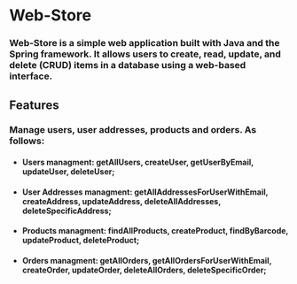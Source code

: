 # Web-Store
### Web-Store is a simple web application built with Java and the Spring framework. It allows users to create, read, update, and delete (CRUD) items in a database using a web-based interface.

## Features
### Manage users, user addresses, products and orders. As follows:
* #### Users managment: getAllUsers, createUser, getUserByEmail, updateUser, deleteUser;
* #### User Addresses managment: getAllAddressesForUserWithEmail, createAddress, updateAddress, deleteAllAddresses, deleteSpecificAddress;
* #### Products managment: findAllProducts, createProduct, findByBarcode, updateProduct, deleteProduct;
* #### Orders managment: getAllOrders, getAllOrdersForUserWithEmail, createOrder, updateOrder, deleteAllOrders, deleteSpecificOrder;

